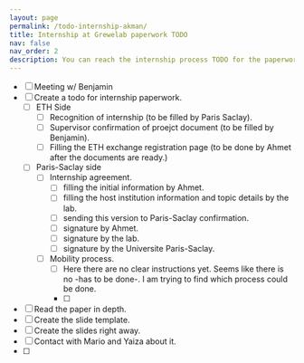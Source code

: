 ```yaml
---
layout: page
permalink: /todo-internship-akman/
title: Internship at Grewelab paperwork TODO
nav: false
nav_order: 2
description: You can reach the internship process TODO for the paperwork.
---
```


- [ ] Meeting w/ Benjamin
- [ ] Create a todo for internship paperwork.
	- [ ] ETH Side
		- [ ] Recognition of internship (to be filled by Paris Saclay).
		- [ ] Supervisor confirmation of proejct document (to be filled by Benjamin).
		- [ ] Filling the ETH exchange registration page (to be done by Ahmet after the documents are ready.)
	- [ ] Paris-Saclay side
		- [ ] Internship agreement.
			- [ ] filling the initial information by Ahmet.
			- [ ] filling the host institution information and topic details by the lab.
			- [ ] sending this version to Paris-Saclay confirmation.
			- [ ] signature by Ahmet.
			- [ ] signature by the lab.
			- [ ] signature by the Universite Paris-Saclay. 
		- [ ] Mobility process.
			- [ ] Here there are no clear instructions yet. Seems like there is no -has to be done-. I am trying to find which process could be done.
			- [ ] 
- [ ] Read the paper in depth.
- [ ] Create the slide template.
- [ ] Create the slides right away.
- [ ] Contact with Mario and Yaiza about it.
- [ ] 